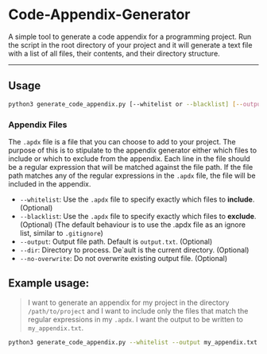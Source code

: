 # Code-Appendix-Generator

A simple tool to generate a code appendix for a programming project. Run the script in the root directory of your project and it will generate a text file with a list of all files, their contents, and their directory structure.

---

## Usage

```bash
python3 generate_code_appendix.py [--whitelist or --blacklist] [--output] [--dir] [--no-overwrite]
```

### Appendix Files
The `.apdx` file is a file that you can choose to add to your project. The purpose of this is to stipulate to the appendix generator either which files to include or which to exclude from the appendix. Each line in the file should be a regular expression that will be matched against the file path. If the file path matches any of the regular expressions in the `.apdx` file, the file will be included in the appendix.


- `--whitelist`: Use the `.apdx` file to specify exactly which files to **include**. (Optional)
- `--blacklist`: Use the `.apdx` file to specify exactly which files to **exclude**. (Optional)
(The default behaviour is to use the .apdx file as an ignore list, similar to `.gitignore`)
- `--output`: Output file path. Default is `output.txt`. (Optional)
- `--dir`: Directory to process. De`ault is the current directory. (Optional)
- `--no-overwrite`: Do not overwrite existing output file. (Optional)

## Example usage:

> I want to generate an appendix for my project in the directory `/path/to/project` and I want to include only the files that match the regular expressions in my `.apdx`. I want the output to be written to `my_appendix.txt`.
```bash
python3 generate_code_appendix.py --whitelist --output my_appendix.txt --dir /path/to/project
```

